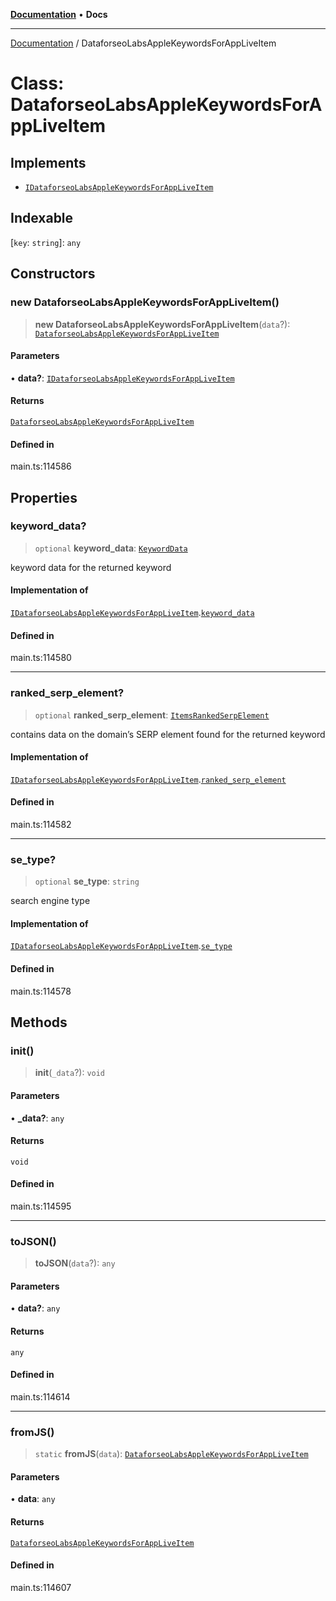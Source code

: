 [**Documentation**](../README.md) • **Docs**

***

[Documentation](../globals.md) / DataforseoLabsAppleKeywordsForAppLiveItem

# Class: DataforseoLabsAppleKeywordsForAppLiveItem

## Implements

- [`IDataforseoLabsAppleKeywordsForAppLiveItem`](../interfaces/IDataforseoLabsAppleKeywordsForAppLiveItem.md)

## Indexable

 \[`key`: `string`\]: `any`

## Constructors

### new DataforseoLabsAppleKeywordsForAppLiveItem()

> **new DataforseoLabsAppleKeywordsForAppLiveItem**(`data`?): [`DataforseoLabsAppleKeywordsForAppLiveItem`](DataforseoLabsAppleKeywordsForAppLiveItem.md)

#### Parameters

• **data?**: [`IDataforseoLabsAppleKeywordsForAppLiveItem`](../interfaces/IDataforseoLabsAppleKeywordsForAppLiveItem.md)

#### Returns

[`DataforseoLabsAppleKeywordsForAppLiveItem`](DataforseoLabsAppleKeywordsForAppLiveItem.md)

#### Defined in

main.ts:114586

## Properties

### keyword\_data?

> `optional` **keyword\_data**: [`KeywordData`](KeywordData.md)

keyword data for the returned keyword

#### Implementation of

[`IDataforseoLabsAppleKeywordsForAppLiveItem`](../interfaces/IDataforseoLabsAppleKeywordsForAppLiveItem.md).[`keyword_data`](../interfaces/IDataforseoLabsAppleKeywordsForAppLiveItem.md#keyword_data)

#### Defined in

main.ts:114580

***

### ranked\_serp\_element?

> `optional` **ranked\_serp\_element**: [`ItemsRankedSerpElement`](ItemsRankedSerpElement.md)

contains data on the domain’s SERP element found for the returned keyword

#### Implementation of

[`IDataforseoLabsAppleKeywordsForAppLiveItem`](../interfaces/IDataforseoLabsAppleKeywordsForAppLiveItem.md).[`ranked_serp_element`](../interfaces/IDataforseoLabsAppleKeywordsForAppLiveItem.md#ranked_serp_element)

#### Defined in

main.ts:114582

***

### se\_type?

> `optional` **se\_type**: `string`

search engine type

#### Implementation of

[`IDataforseoLabsAppleKeywordsForAppLiveItem`](../interfaces/IDataforseoLabsAppleKeywordsForAppLiveItem.md).[`se_type`](../interfaces/IDataforseoLabsAppleKeywordsForAppLiveItem.md#se_type)

#### Defined in

main.ts:114578

## Methods

### init()

> **init**(`_data`?): `void`

#### Parameters

• **\_data?**: `any`

#### Returns

`void`

#### Defined in

main.ts:114595

***

### toJSON()

> **toJSON**(`data`?): `any`

#### Parameters

• **data?**: `any`

#### Returns

`any`

#### Defined in

main.ts:114614

***

### fromJS()

> `static` **fromJS**(`data`): [`DataforseoLabsAppleKeywordsForAppLiveItem`](DataforseoLabsAppleKeywordsForAppLiveItem.md)

#### Parameters

• **data**: `any`

#### Returns

[`DataforseoLabsAppleKeywordsForAppLiveItem`](DataforseoLabsAppleKeywordsForAppLiveItem.md)

#### Defined in

main.ts:114607
